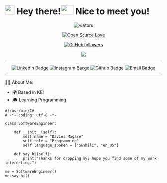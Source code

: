 <h1><img src="https://emojis.slackmojis.com/emojis/images/1531849430/4246/blob-sunglasses.gif?1531849430" width="30"/> Hey there!<img src="https://media.giphy.com/media/hvRJCLFzcasrR4ia7z/giphy.gif" width="40px" height="30px"/> Nice to meet you!</h1>

<div align="center">

![visitors](https://visitor-badge.laobi.icu/badge?page_id=Davies-Magare.Davies-Magare) 

[![Open Source Love](https://badges.frapsoft.com/os/v1/open-source.svg?v=102)](https://github.com/ellerbrock/open-source-badge/)

[![GitHub followers](https://img.shields.io/github/followers/gladyswambura?label=Follow&style=social)](https://github.com/Davies-Magare)

<img src="https://komarev.com/ghpvc/?username=Davies-Magare&&style=flat-square" align="center"/>

</div>

---

<div id="badges" align="center">
    <a href="https://www.linkedin.com/in/davies-magare-982b1b187/">
        <img src="https://img.shields.io/badge/LinkedIn-blue?style=for-the-badge&logo=linkedin&logoColor=white" alt="LinkedIn Badge"/>
    </a>
    <a href="https://www.instagram.com/daviesmagare/">
        <img src="https://img.shields.io/badge/Instagram-red?style=for-the-badge&logo=instagram&logoColor=white" alt="Instagram Badge"/>
    </a>
    <a href="https://github.com/Davies-Magarea">
        <img src="https://img.shields.io/badge/Github-lightgrey?style=for-the-badge&logo=github&logoColor=white" alt="Github Badge"/>
    </a>
    <a href="mailto:davieskamanda@gmail.com">
        <img src="https://img.shields.io/badge/Email-blueviolet?style=for-the-badge&logo=email&logoColor=white" alt="Email Badge"/>
    </a>
</div>

<hr>

:man_technologist: About Me:

- 🌍 Based in KE!
- 🎓 Learning Programming
  
```
#!/usr/bin/C#
# -*- coding: utf-8 -*- 

class SoftwareEngineer:

    def __init__(self):
        self.name = "Davies Magare"
        self.role = "Programming"
        self.language_spoken = ["Swahili", "en_US"]

    def say_hi(self):
        print("Thanks for dropping by; hope you find some of my work interesting.")

me = SoftwareEngineer()
me.say_hi()

